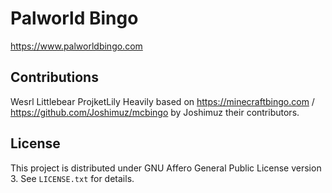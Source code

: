 # Palworld Bingo

https://www.palworldbingo.com

## Contributions
Wesrl
Littlebear
ProjketLily
Heavily based on https://minecraftbingo.com / https://github.com/Joshimuz/mcbingo by Joshimuz their contributors.

## License

This project is distributed under GNU Affero General Public License version 3.
See `LICENSE.txt` for details.
